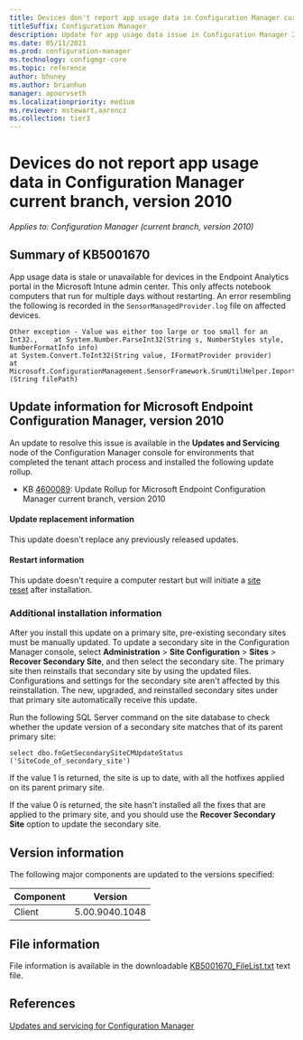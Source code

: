```yaml
---
title: Devices don't report app usage data in Configuration Manager current branch, version 2010
titleSuffix: Configuration Manager
description: Update for app usage data issue in Configuration Manager 2010
ms.date: 05/11/2021
ms.prod: configuration-manager
ms.technology: configmgr-core
ms.topic: reference
author: bhuney
ms.author: brianhun
manager: apoorvseth
ms.localizationpriority: medium
ms.reviewer: mstewart,aaroncz 
ms.collection: tier3
---
```

# Devices do not report app usage data in Configuration Manager current branch, version 2010

*Applies to: Configuration Manager (current branch, version 2010)*

## Summary of KB5001670
App usage data is stale or unavailable for devices in the Endpoint Analytics portal in the Microsoft Intune admin center. This only affects notebook computers that run for multiple days without restarting.
An error resembling the following is recorded in the `SensorManagedProvider.log` file on affected devices.
   ```text
   Other exception - Value was either too large or too small for an Int32.,    at System.Number.ParseInt32(String s, NumberStyles style, NumberFormatInfo info)
   at System.Convert.ToInt32(String value, IFormatProvider provider)
   at Microsoft.ConfigurationManagement.SensorFramework.SrumUtilHelper.ImportCsvToDataTable[T](String filePath)
   ```

## Update information for Microsoft Endpoint Configuration Manager, version 2010
An update to resolve this issue is available in the **Updates and Servicing** node of the Configuration Manager console for environments that completed the tenant attach process and installed the following update rollup.
- KB [4600089](../../hotfix/2010/4600089.md): Update Rollup for Microsoft Endpoint Configuration Manager current branch, version 2010

#### Update replacement information

This update doesn't replace any previously released updates.

#### Restart information

This update doesn't require a computer restart but will initiate a [site reset](../../core/servers/manage/modify-your-infrastructure.md#bkmk_reset) after installation.

### Additional installation information

After you install this update on a primary site, pre-existing secondary sites must be manually updated. To update a secondary site in the Configuration Manager console, select **Administration** > **Site Configuration** > **Sites** >  **Recover Secondary Site**, and then select the secondary site. The primary site then reinstalls that secondary site by using the updated files. Configurations and settings for the secondary site aren't affected by this reinstallation. The new, upgraded, and reinstalled secondary sites under that primary site automatically receive this update.

Run the following SQL Server command on the site database to check whether the update version of a secondary site matches that of its parent primary site:
   ```code
   select dbo.fnGetSecondarySiteCMUpdateStatus ('SiteCode_of_secondary_site')
   ```
If the value 1 is returned, the site is up to date, with all the hotfixes applied on its parent primary site.

If the value 0 is returned, the site hasn't installed all the fixes that are applied to the primary site, and you should use the **Recover Secondary Site** option to update the secondary site.

## Version information
The following major components are updated to the versions specified:

|Component |Version |
|---|---|
| Client | 5.00.9040.1048 |

## File information
File information is available in the downloadable [KB5001670_FileList.txt](https://aka.ms/KB5001670_FileList) text file.

## References
[Updates and servicing for Configuration Manager](../../core/servers/manage/updates.md)